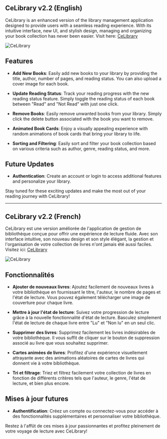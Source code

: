 ## CeLibrary v2.2 (English)

CeLibrary is an enhanced version of the library management application designed to provide users with a seamless reading experience. With its intuitive interface, new UI, and stylish design, managing and organizing your book collection has never been easier. Visit here: [CeLibrary](https://cedogithub.github.io/library-app/)

![CeLibrary](https://github.com/cedogithub/library-app/assets/39746523/405459d1-5605-4a38-a8e7-9ad56aa9ce03)

## Features

- **Add New Books**: Easily add new books to your library by providing the title, author, number of pages, and reading status. You can also upload a cover image for each book.

- **Update Reading Status**: Track your reading progress with the new reading status feature. Simply toggle the reading status of each book between "Read" and "Not Read" with just one click.

- **Remove Books**: Easily remove unwanted books from your library. Simply click the delete button associated with the book you want to remove.

- **Animated Book Cards**: Enjoy a visually appealing experience with random animations of book cards that bring your library to life.

- **Sorting and Filtering**: Easily sort and filter your book collection based on various criteria such as author, genre, reading status, and more.

## Future Updates

- **Authentication**: Create an account or login to access additional features and personalize your library.

Stay tuned for these exciting updates and make the most out of your reading journey with CeLibrary!

---

## CeLibrary v2.2 (French)

CeLibrary est une version améliorée de l'application de gestion de bibliothèque conçue pour offrir une expérience de lecture fluide. Avec son interface intuitive, son nouveau design et son style élégant, la gestion et l'organisation de votre collection de livres n'ont jamais été aussi faciles. Visitez ici: [CeLibrary](https://cedogithub.github.io/library-app/)

![CeLibrary](https://github.com/cedogithub/library-app/assets/39746523/f78873c5-c44f-46bc-ba6b-9b31c9b5933f)

## Fonctionnalités

- **Ajouter de nouveaux livres**: Ajoutez facilement de nouveaux livres à votre bibliothèque en fournissant le titre, l'auteur, le nombre de pages et l'état de lecture. Vous pouvez également télécharger une image de couverture pour chaque livre.

- **Mettre à jour l'état de lecture**: Suivez votre progression de lecture grâce à la nouvelle fonctionnalité d'état de lecture. Basculez simplement l'état de lecture de chaque livre entre "Lu" et "Non lu" en un seul clic.

- **Supprimer des livres**: Supprimez facilement les livres indésirables de votre bibliothèque. Il vous suffit de cliquer sur le bouton de suppression associé au livre que vous souhaitez supprimer.

- **Cartes animées de livres**: Profitez d'une expérience visuellement attrayante avec des animations aléatoires de cartes de livres qui donnent vie à votre bibliothèque.

- **Tri et filtrage**: Triez et filtrez facilement votre collection de livres en fonction de différents critères tels que l'auteur, le genre, l'état de lecture, et bien plus encore.

## Mises à jour futures

- **Authentification**: Créez un compte ou connectez-vous pour accéder à des fonctionnalités supplémentaires et personnaliser votre bibliothèque.

Restez à l'affût de ces mises à jour passionnantes et profitez pleinement de votre voyage de lecture avec CeLibrary!
